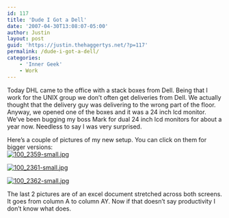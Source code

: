 ```yaml
---
id: 117
title: 'Dude I Got a Dell'
date: '2007-04-30T13:08:07-05:00'
author: Justin
layout: post
guid: 'https://justin.thehaggertys.net/?p=117'
permalink: /dude-i-got-a-dell/
categories:
    - 'Inner Geek'
    - Work
---
```


Today DHL came to the office with a stack boxes from Dell. Being that I work for the UNIX group we don’t often get deliveries from Dell. We actually thought that the delivery guy was delivering to the wrong part of the floor. Anyway, we opened one of the boxes and it was a 24 inch lcd monitor. We’ve been bugging my boss Mark for dual 24 inch lcd monitors for about a year now. Needless to say I was very surprised.

Here’s a couple of pictures of my new setup. You can click on them for bigger versions:  
[![100_2359-small.jpg](https://justin.thehaggertys.net/wp-content/uploads/2007/04/100_2359-small.jpg)](https://justin.thehaggertys.net/wp-content/uploads/2007/04/100_2359.JPG "100_2359-small.jpg")

[![100_2361-small.jpg](https://justin.thehaggertys.net/wp-content/uploads/2007/04/100_2361-small.jpg)](https://justin.thehaggertys.net/wp-content/uploads/2007/04/100_2361.JPG "100_2361-small.jpg")

[![100_2362-small.jpg](https://justin.thehaggertys.net/wp-content/uploads/2007/04/100_2362-small.jpg)](https://justin.thehaggertys.net/wp-content/uploads/2007/04/100_2362.JPG "100_2362-small.jpg")

The last 2 pictures are of an excel document stretched across both screens. It goes from column A to column AY. Now if that doesn’t say productivity I don’t know what does.